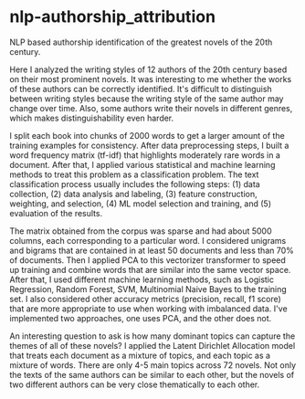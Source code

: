 # nlp-authorship_attribution
NLP based authorship identification of the greatest novels of the 20th century.

Here I analyzed the writing styles of 12 authors of the 20th century based on their most prominent novels. It was interesting to me whether the works of these authors can be correctly identified. It's difficult to distinguish between writing styles because the writing style of the same author may change over time. Also, some authors write their novels in different genres, which makes distinguishability even harder.


I split each book into chunks of 2000 words to get a larger amount of the training examples for consistency. After data preprocessing steps, I built a word frequency matrix (tf-idf) that highlights moderately rare words in a document. After that, I applied various statistical and machine learning methods to treat this problem as a classification problem. The text classification process usually includes the following steps: (1) data collection, (2) data analysis and labeling, (3) feature construction, weighting, and selection, (4) ML model selection and training, and (5) evaluation of the results. 

The matrix obtained from the corpus was sparse and had about 5000 columns, each corresponding to a particular word. I considered unigrams and bigrams that are contained in at least 50 documents and less than 70% of documents. Then I applied PCA to this vectorizer transformer to speed up training and combine words that are similar into the same vector space. After that, I used different machine learning methods, such as Logistic Regression, Random Forest, SVM, Multinomial Naive Bayes to the training set. I also considered other accuracy metrics (precision, recall, f1 score) that are more appropriate to use when working with imbalanced data. I've implemented two approaches, one uses PCA, and the other does not.


An interesting question to ask is how many dominant topics can capture the themes of all of these novels? I applied the Latent Dirichlet Allocation model that treats each document as a mixture of topics, and each topic as a mixture of words. There are only 4-5 main topics across 72 novels. Not only the texts of the same authors can be similar to each other, but the novels of two different authors can be very close thematically to each other. 




